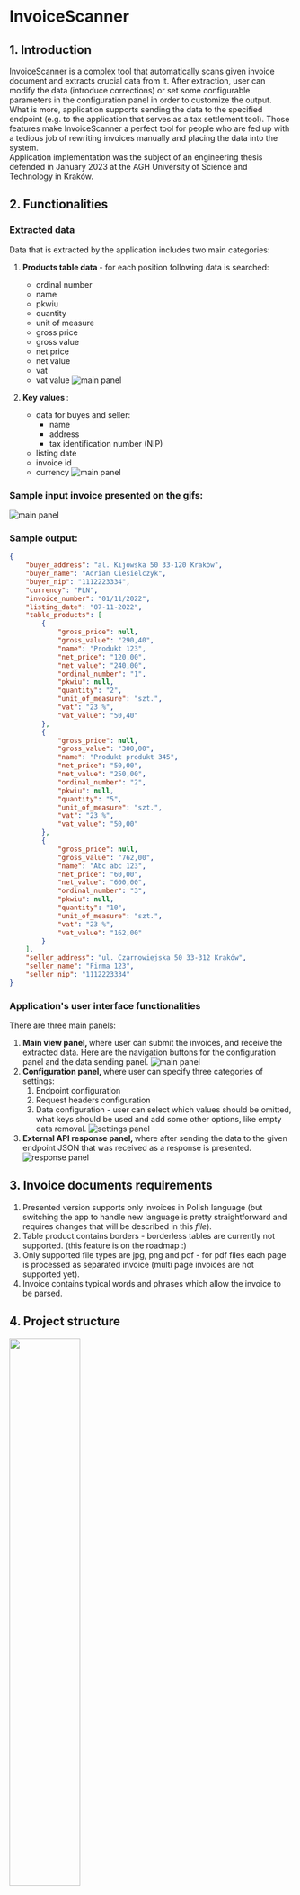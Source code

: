 # InvoiceScanner

## 1. Introduction
InvoiceScanner is a complex tool that automatically scans given invoice document and extracts crucial data from it. After extraction, user can modify the data (introduce corrections) or set some configurable parameters in the configuration panel in order to customize the output. What is more, application supports sending the data to the specified endpoint (e.g. to the application that serves as a tax settlement tool). Those features make InvoiceScanner a perfect tool for people who are fed up with a tedious job of rewriting invoices manually and placing the data into the system. <br>
Application implementation was the subject of an engineering thesis defended in January 2023 at the AGH University of Science and Technology in Kraków.

## 2. Functionalities
### Extracted data
Data that is extracted by the application includes two main categories:
1. <b> Products table data </b> - for each position following data is searched:
    * ordinal number
    * name
    * pkwiu
    * quantity
    * unit of measure
    * gross price
    * gross value
    * net price
    * net value
    * vat
    * vat value
![main panel](https://github.com/AdrianC2000/InvoiceScannerApp/blob/main/docs_images/table_data_extraction.gif) <br>

2. <b> Key values </b>:
    * data for buyes and seller:
      * name
      * address
      * tax identification number (NIP)
    * listing date
    * invoice id
    * currency
![main panel](https://github.com/AdrianC2000/InvoiceScannerApp/blob/main/docs_images/key_data_extraction.gif) <br>

### Sample input invoice presented on the gifs:
![main panel](https://github.com/AdrianC2000/InvoiceScannerApp/blob/main/docs_images/test_invoice.png)

### Sample output:
```json
{
    "buyer_address": "al. Kijowska 50 33-120 Kraków",
    "buyer_name": "Adrian Ciesielczyk",
    "buyer_nip": "1112223334",
    "currency": "PLN",
    "invoice_number": "01/11/2022",
    "listing_date": "07-11-2022",
    "table_products": [
        {
            "gross_price": null,
            "gross_value": "290,40",
            "name": "Produkt 123",
            "net_price": "120,00",
            "net_value": "240,00",
            "ordinal_number": "1",
            "pkwiu": null,
            "quantity": "2",
            "unit_of_measure": "szt.",
            "vat": "23 %",
            "vat_value": "50,40"
        },
        {
            "gross_price": null,
            "gross_value": "300,00",
            "name": "Produkt produkt 345",
            "net_price": "50,00",
            "net_value": "250,00",
            "ordinal_number": "2",
            "pkwiu": null,
            "quantity": "5",
            "unit_of_measure": "szt.",
            "vat": "23 %",
            "vat_value": "50,00"
        },
        {
            "gross_price": null,
            "gross_value": "762,00",
            "name": "Abc abc 123",
            "net_price": "60,00",
            "net_value": "600,00",
            "ordinal_number": "3",
            "pkwiu": null,
            "quantity": "10",
            "unit_of_measure": "szt.",
            "vat": "23 %",
            "vat_value": "162,00"
        }
    ],
    "seller_address": "ul. Czarnowiejska 50 33-312 Kraków",
    "seller_name": "Firma 123",
    "seller_nip": "1112223334"
}
```

### Application's user interface functionalities
There are three main panels:
1. <b> Main view panel, </b> where user can submit the invoices, and receive the extracted data. Here are the navigation buttons for the configuration panel and the data sending panel.
![main panel](https://github.com/AdrianC2000/InvoiceScannerApp/blob/main/docs_images/main_panel.png) <br>
3. <b> Configuration panel, </b> where user can specify three categories of settings:
   1. Endpoint configuration
   2. Request headers configuration 
   3. Data configuration - user can select which values should be omitted, what keys should be used and add some other options, like empty data removal.
![settings panel](https://github.com/AdrianC2000/InvoiceScannerApp/blob/main/docs_images/settings_panel.png) <br>
4. <b> External API response panel, </b> where after sending the data to the given endpoint JSON that was received as a response is presented.
![response panel](https://github.com/AdrianC2000/InvoiceScannerApp/blob/main/docs_images/response_panel.png)

## 3. Invoice documents requirements
1. Presented version supports only invoices in Polish language (but switching the app to handle new language is pretty straightforward and requires changes that will be described in this *file*). 
2. Table product contains borders - borderless tables are currently not supported. (this feature is on the roadmap :)
3. Only supported file types are jpg, png and pdf - for pdf files each page is processed as separated invoice (multi page invoices are not supported yet). 
4. Invoice contains typical words and phrases which allow the invoice to be parsed.

## 4. Project structure
<img src="https://github.com/AdrianC2000/InvoiceScannerApp/blob/main/docs_images/application_structure.png"  width="50%" height="50%"> <br> <br>
### Backend
Implemented with Python 3.9 and libraries such as:
* open-cv
* numpy
* pillow
* Levenshtein
* Google Cloud Vision OCR

### API
Implemented with Flask, serves as a communication point between the backend and UI. 

### Frontend
Implemented with electron.js and react frameworks, so that the application can run as a desktop app. 

## 5. Tests
Tests are available here - put some of your invoices in the ```tests/invoice_parsing_end_to_end_tests/app_testing_set/``` and run tests from the ```invoices_parsing_tests.py``` file. 
Tests output will be available in the ```tests/invoice_parsing_end_to_end_tests/outputs/invoice_output_set``` and ```tests/invoice_parsing_end_to_end_tests/outputs```

For more information about the project and its implementation checkout [projects wiki](https://github.com/AdrianC2000/InvoiceScannerApp/wiki)

## 6. Future work
Most important features that are researched:
* Borderless products table processing 
* New languages handling
* Multi page invoices support
* Additional panel letting user fast verification of the extracted data

Application is still under the development - more features and functionalities to come!
